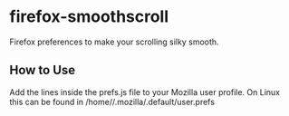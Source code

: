# firefox-smoothscroll
Firefox preferences to make your scrolling silky smooth.

## How to Use
Add the lines inside the prefs.js file to your Mozilla user profile. On Linux this can be found in /home/<username>/.mozilla/<foo>.default/user.prefs
